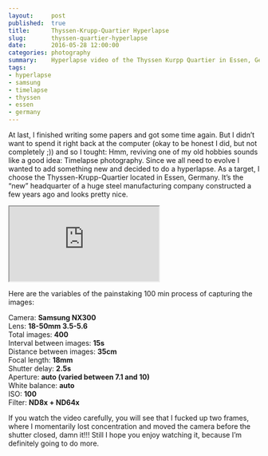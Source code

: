 ```yaml
---
layout:     post
published:  true
title:      Thyssen-Krupp-Quartier Hyperlapse
slug:       thyssen-quartier-hyperlapse
date:       2016-05-28 12:00:00
categories: photography
summary:    Hyperlapse video of the Thyssen Kurpp Quartier in Essen, Germany.
tags:
- hyperlapse
- samsung
- timelapse
- thyssen
- essen
- germany
---
```


At last, I finished writing some papers and got some time again. But I didn’t 
want to spend it right back at the computer (okay to be honest I did, but not 
completely ;)) and so I tought: Hmm, reviving one of my old hobbies sounds like 
a good idea: Timelapse photography. Since we all need to evolve I wanted to add 
something new and decided to do a hyperlapse. As a target, I choose the 
Thyssen-Krupp-Quartier located in Essen, Germany. It’s the “new” headquarter of 
a huge steel manufacturing company constructed a few years ago and looks pretty 
nice.

<iframe class="youtube-embed" 
        title="Youtube video of the Thysse-Krupp-Campus hyperlapse." 
        src="https://www.youtube.com/embed/3Wj-E-zSPEs" 
        allowfullscreen>
</iframe>

Here are the variables of the painstaking 100 min process of capturing the 
images:

Camera: **Samsung NX300**  
Lens: **18-50mm 3.5-5.6**  
Total images: **400**  
Interval between images: **15s**  
Distance between images: **35cm**  
Focal length: **18mm**  
Shutter delay: **2.5s**  
Aperture: **auto (varied between 7.1 and 10)**  
White balance: **auto**  
ISO: **100**  
Filter: **ND8x + ND64x**

If you watch the video carefully, you will see that I fucked up two frames, 
where I momentarily lost concentration and moved the camera before the shutter 
closed, damn it!!! Still I hope you enjoy watching it, because I’m definitely 
going to do more.
